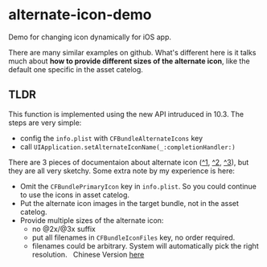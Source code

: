 # alternate-icon-demo

Demo for changing icon dynamically for iOS app.

There are many similar examples on github. What's different here is it talks much about **how to provide different sizes of the alternate icon**, like the default one specific in the asset catelog.

## TLDR

This function is implemented using the new API intruduced in 10.3. The steps are very simple:

 - config the `info.plist` with `CFBundleAlternateIcons` key 
 - call `UIApplication.setAlternateIconName(_:completionHandler:)`

There are 3 pieces of documentaion about alternate icon ([^1](https://developer.apple.com/documentation/uikit/uiapplication/2806818-setalternateiconname), [^2](https://developer.apple.com/library/content/documentation/General/Reference/InfoPlistKeyReference/Introduction/Introduction.html#//apple_ref/doc/uid/TP40009247), [^3](https://developer.apple.com/ios/human-interface-guidelines/graphics/app-icon/)), but they are all very sketchy. Some extra note by my experience is here:

- Omit the `CFBundlePrimaryIcon` key in `info.plist`. So you could continue to use the icons in asset catelog.
- Put the alternate icon images in the target bundle, not in the asset catelog.
- Provide multiple sizes of the alternate icon:
  - no @2x/@3x suffix
  - put all filenames in `CFBundleIconFiles` key, no order required.
  - filenames could be arbitrary. System will automatically pick the right resolution.
  
Chinese Version [here](https://zhuanlan.zhihu.com/p/27469113)
